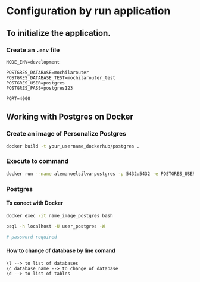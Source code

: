 # Configuration by run application


## To initialize the application. 

### Create an `.env` file 

```
NODE_ENV=development

POSTGRES_DATABASE=mochilarouter
POSTGRES_DATABASE_TEST=mochilarouter_test
POSTGRES_USER=postgres
POSTGRES_PASS=postgres123

PORT=4000
```

## Working with Postgres on Docker

### Create an image of Personalize Postgres

```bash
docker build -t your_username_dockerhub/postgres .
```

### Execute to command

```bash
docker run --name alemanoelsilva-postgres -p 5432:5432 -e POSTGRES_USER=postgres -e POSTGRES_PASSWORD=postgres123 -d alemanoelsilva/postgres
```

### Postgres 

#### To conect with Docker 

```bash
docker exec -it name_image_postgres bash

psql -h localhost -U user_postgres -W

# password required
```

#### How to change of database by line comand

```
\l --> to list of databases
\c database_name --> to change of database
\d --> to list of tables
```
